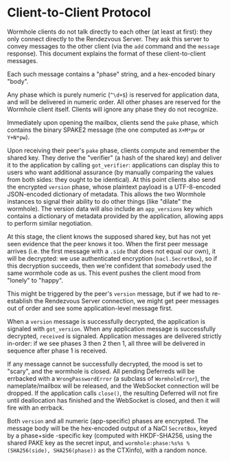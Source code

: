 # Client-to-Client Protocol

Wormhole clients do not talk directly to each other (at least at first): they
only connect directly to the Rendezvous Server. They ask this server to
convey messages to the other client (via the `add` command and the `message`
response). This document explains the format of these client-to-client
messages.

Each such message contains a "phase" string, and a hex-encoded binary "body".

Any phase which is purely numeric (`^\d+$`) is reserved for application data,
and will be delivered in numeric order. All other phases are reserved for the
Wormhole client itself. Clients will ignore any phase they do not recognize.

Immediately upon opening the mailbox, clients send the `pake` phase, which
contains the binary SPAKE2 message (the one computed as `X+M*pw` or
`Y+N*pw`).

Upon receiving their peer's `pake` phase, clients compute and remember the
shared key. They derive the "verifier" (a hash of the shared key) and deliver
it to the application by calling `got_verifier`: applications can display
this to users who want additional assurance (by manually comparing the values
from both sides: they ought to be identical). At this point clients also send
the encrypted `version` phase, whose plaintext payload is a UTF-8-encoded
JSON-encoded dictionary of metadata. This allows the two Wormhole instances
to signal their ability to do other things (like "dilate" the wormhole). The
version data will also include an `app_versions` key which contains a
dictionary of metadata provided by the application, allowing apps to perform
similar negotiation.

At this stage, the client knows the supposed shared key, but has not yet seen
evidence that the peer knows it too. When the first peer message arrives
(i.e. the first message with a `.side` that does not equal our own), it will
be decrypted: we use authenticated encryption (`nacl.SecretBox`), so if this
decryption succeeds, then we're confident that *somebody* used the same
wormhole code as us. This event pushes the client mood from "lonely" to
"happy".

This might be triggered by the peer's `version` message, but if we had to
re-establish the Rendezvous Server connection, we might get peer messages out
of order and see some application-level message first.

When a `version` message is successfully decrypted, the application is
signaled with `got_version`. When any application message is successfully
decrypted, `received` is signaled. Application messages are delivered
strictly in-order: if we see phases 3 then 2 then 1, all three will be
delivered in sequence after phase 1 is received.

If any message cannot be successfully decrypted, the mood is set to "scary",
and the wormhole is closed. All pending Deferreds will be errbacked with a
`WrongPasswordError` (a subclass of `WormholeError`), the nameplate/mailbox
will be released, and the WebSocket connection will be dropped. If the
application calls `close()`, the resulting Deferred will not fire until
deallocation has finished and the WebSocket is closed, and then it will fire
with an errback.

Both `version` and all numeric (app-specific) phases are encrypted. The
message body will be the hex-encoded output of a NaCl `SecretBox`, keyed by a
phase+side -specific key (computed with HKDF-SHA256, using the shared PAKE
key as the secret input, and `wormhole:phase:%s%s % (SHA256(side),
SHA256(phase))` as the CTXinfo), with a random nonce.



